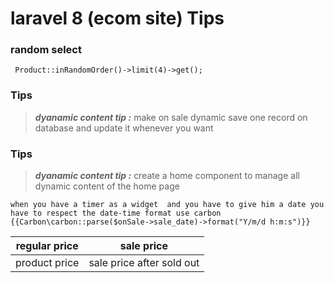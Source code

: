 # laravel 8 (ecom site) Tips 

### random select 
```
 Product::inRandomOrder()->limit(4)->get();
 ```
###




### Tips  
> **_dyanamic content tip :_**  make on sale dynamic  save one record on database and update it whenever you want
### Tips  
> **_dyanamic content tip :_**  create a home component to manage all dynamic content of the home page


```
when you have a timer as a widget  and you have to give him a date you have to respect the date-time format use carbon 
{{Carbon\carbon::parse($onSale->sale_date)->format("Y/m/d h:m:s")}}

```

| regular price    |      sale price       | 
|----------        |:-------------:|
|   product price  | sale price after sold out |


  

